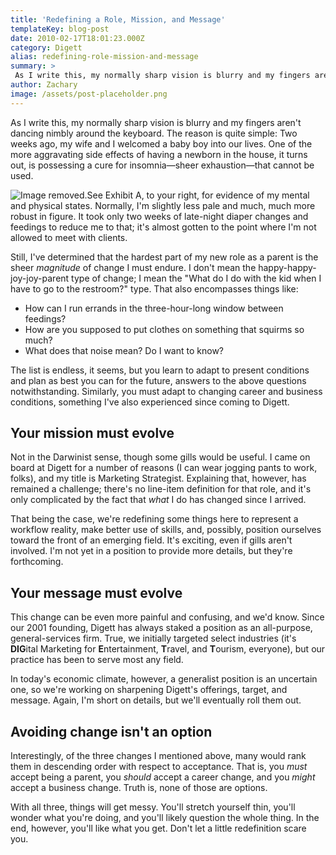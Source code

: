 ```yaml
---
title: 'Redefining a Role, Mission, and Message'
templateKey: blog-post
date: 2010-02-17T18:01:23.000Z
category: Digett
alias: redefining-role-mission-and-message
summary: > 
 As I write this, my normally sharp vision is blurry and my fingers aren't dancing nimbly around the keyboard. The reason is quite simple: Two weeks ago, my wife and I welcomed a baby boy into our lives. One of the more aggravating side effects of having a newborn in the house, it turns out, is possessing a cure for insomnia—sheer exhaustion—that cannot be used.
author: Zachary
image: /assets/post-placeholder.png
---
```


As I write this, my normally sharp vision is blurry and my fingers aren't dancing nimbly around the keyboard. The reason is quite simple: Two weeks ago, my wife and I welcomed a baby boy into our lives. One of the more aggravating side effects of having a newborn in the house, it turns out, is possessing a cure for insomnia—sheer exhaustion—that cannot be used.

![Image removed.](/core/misc/icons/e32700/error.svg "This image has been removed. For security reasons, only images from the local domain are allowed.")See Exhibit A, to your right, for evidence of my mental and physical states. Normally, I'm slightly less pale and much, much more robust in figure. It took only two weeks of late-night diaper changes and feedings to reduce me to that; it's almost gotten to the point where I'm not allowed to meet with clients.

Still, I've determined that the hardest part of my new role as a parent is the sheer _magnitude_ of change I must endure. I don't mean the happy-happy-joy-joy-parent type of change; I mean the "What do I do with the kid when I have to go to the restroom?" type. That also encompasses things like:

*   How can I run errands in the three-hour-long window between feedings?
*   How are you supposed to put clothes on something that squirms so much?
*   What does that noise mean? Do I want to know?

The list is endless, it seems, but you learn to adapt to present conditions and plan as best you can for the future, answers to the above questions notwithstanding. Similarly, you must adapt to changing career and business conditions, something I've also experienced since coming to Digett.

Your mission must evolve
------------------------

Not in the Darwinist sense, though some gills would be useful. I came on board at Digett for a number of reasons (I can wear jogging pants to work, folks), and my title is Marketing Strategist. Explaining that, however, has remained a challenge; there's no line-item definition for that role, and it's only complicated by the fact that _what_ I do has changed since I arrived.

That being the case, we're redefining some things here to represent a workflow reality, make better use of skills, and, possibly, position ourselves toward the front of an emerging field. It's exciting, even if gills aren't involved. I'm not yet in a position to provide more details, but they're forthcoming.

Your message must evolve
------------------------

This change can be even more painful and confusing, and we'd know. Since our 2001 founding, Digett has always staked a position as an all-purpose, general-services firm. True, we initially targeted select industries (it's **DIG**ital Marketing for **E**ntertainment, **T**ravel, and **T**ourism, everyone), but our practice has been to serve most any field.

In today's economic climate, however, a generalist position is an uncertain one, so we're working on sharpening Digett's offerings, target, and message. Again, I'm short on details, but we'll eventually roll them out.

Avoiding change isn't an option
-------------------------------

Interestingly, of the three changes I mentioned above, many would rank them in descending order with respect to acceptance. That is, you _must_ accept being a parent, you _should_ accept a career change, and you _might_ accept a business change. Truth is, none of those are options.

With all three, things will get messy. You'll stretch yourself thin, you'll wonder what you're doing, and you'll likely question the whole thing. In the end, however, you'll like what you get. Don't let a little redefinition scare you.